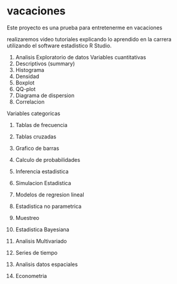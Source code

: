 # vacaciones
Este proyecto es una prueba para entretenerme en vacaciones

realizaremos video tutoriales explicando lo aprendido en la carrera utilizando el software estadistico R Studio.

1. Analisis Exploratorio de datos
  Variables cuantitativas
  1. Descriptivos (summary)
  2. Histograma
  3. Densidad
  4. Boxplot
  5. QQ-plot
  6. Diagrama de dispersion
  7. Correlacion
  
  Variables categoricas
  1. Tablas de frecuencia
  2. Tablas cruzadas
  3. Grafico de barras
  
2. Calculo de probabilidades
3. Inferencia estadistica
4. Simulacion Estadistica
5. Modelos de regresion lineal
6. Estadistica no parametrica
7. Muestreo
8. Estadistica Bayesiana
9. Analisis Multivariado
10. Series de tiempo
11. Analisis datos espaciales
12. Econometria


